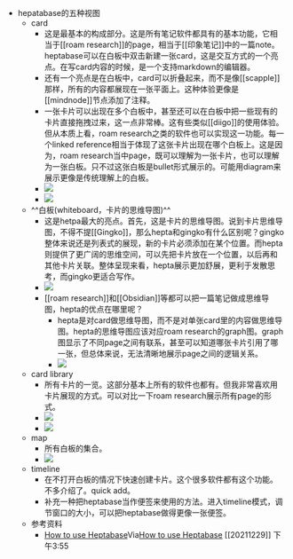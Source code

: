 - hepatabase的五种视图
    - card
        - 这是最基本的构成部分。这是所有笔记软件都具有的基本功能，它相当于[[roam research]]的page，相当于[[印象笔记]]中的一篇note。heptabase可以在白板中双击新建一张card，这是交互方式的一个亮点。在写card内容的时候，是一个支持markdown的编辑器。
        - 还有一个亮点是在白板中，card可以折叠起来，而不是像[[scapple]]那样，所有的内容都展现在一张平面上。这种体验更像是[[mindnode]]节点添加了注释。
        - 一张卡片可以出现在多个白板中，甚至还可以在白板中把一些现有的卡片直接拖拽过来，这一点非常棒。这有些类似[[diigo]]的使用体验。但从本质上看，roam research之类的软件也可以实现这一功能。每一个linked reference相当于体现了这张卡片出现在哪个白板上。这是因为，roam research当中page，既可以理解为一张卡片，也可以理解为一张白板。只不过这张白板是bullet形式展示的。可能用diagram来展示更像是传统理解上的白板。
        - ![](https://firebasestorage.googleapis.com/v0/b/firescript-577a2.appspot.com/o/imgs%2Fapp%2Fxinyiheng%2FocAN21VG8L.png?alt=media&token=deeca24e-c302-45c9-97de-a426002f3f45)
        - ![](https://firebasestorage.googleapis.com/v0/b/firescript-577a2.appspot.com/o/imgs%2Fapp%2Fxinyiheng%2FuLaRq26ynh.png?alt=media&token=71dfe86f-8d58-4d07-9549-11cd05b1eae9)
    - ^^白板(whiteboard，卡片的思维导图)^^
        - 这是hetpa最大的亮点。首先，这是卡片的思维导图。说到卡片思维导图，不得不提[[Gingko]]，那么hepta和gingko有什么区别呢？gingko整体来说还是列表式的展现，新的卡片必须添加在某个位置。而hepta则提供了更广阔的思维空间，可以先把卡片放在一个位置，以后再和其他卡片关联。整体呈现来看，hepta展示更加舒展，更利于发散思考，而gingko更适合写作。
        - ![](https://firebasestorage.googleapis.com/v0/b/firescript-577a2.appspot.com/o/imgs%2Fapp%2Fxinyiheng%2FIxAJ76CK7Z.png?alt=media&token=2d6bd378-d2f7-454a-a453-ecfa75fb6549)
        - [[roam research]]和[[Obsidian]]等都可以把一篇笔记做成思维导图，hepta的优点在哪里呢？
            - hepta是对card做思维导图，而不是对单张card里的内容做思维导图。hepta的思维导图应该对应roam research的graph图。graph图显示了不同page之间有联系，甚至可以知道哪张卡片引用了哪一张，但总体来说，无法清晰地展示page之间的逻辑关系。
            - ![](https://firebasestorage.googleapis.com/v0/b/firescript-577a2.appspot.com/o/imgs%2Fapp%2Fxinyiheng%2F129Bo7AGoR.png?alt=media&token=e19a7d68-e4c9-43d2-a6e4-ffd4efe1d3f6)
    - card library
        - 所有卡片的一览。这部分基本上所有的软件也都有。但我非常喜欢用卡片展现的方式。可以对比一下roam research展示所有page的形式。
        - ![](https://firebasestorage.googleapis.com/v0/b/firescript-577a2.appspot.com/o/imgs%2Fapp%2Fxinyiheng%2F7U1-v8Q1QN.png?alt=media&token=8de4e273-c9d2-46fc-8ede-b2d0d95050e8)
        - ![](https://firebasestorage.googleapis.com/v0/b/firescript-577a2.appspot.com/o/imgs%2Fapp%2Fxinyiheng%2FdRn-gDWH3r.png?alt=media&token=c43de26f-ff47-44e3-83ca-c518078b4c58)
    - map
        - 所有白板的集合。
        - ![](https://firebasestorage.googleapis.com/v0/b/firescript-577a2.appspot.com/o/imgs%2Fapp%2Fxinyiheng%2FD2cMO_SBnr.png?alt=media&token=a6b8244f-bd71-4c95-be48-d0e7880daa5e)
    - timeline
        - 在不打开白板的情况下快速创建卡片。这个很多软件都有这个功能。不多介绍了。quick add。
        - 补充一种把heptabase当作便签来使用的方法。进入timeline模式，调节窗口的大小，可以把heptabase做得更像一张便签。
    - 参考资料
        - [How to use Heptabase](https://www.notion.so/How-to-use-Heptabase-82fe296ef3544e549f51210c4a645613)Via[How to use Heptabase](https://alanchan1209.notion.site/How-to-use-Heptabase-82fe296ef3544e549f51210c4a645613#08e4e65570a5447c90bbb2afb708e91d) [[20211229]] 下午3:55
